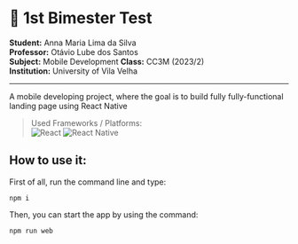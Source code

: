 # 📌 1st Bimester Test

**Student:** Anna Maria Lima da Silva  
**Professor:** Otávio Lube dos Santos  
**Subject:** Mobile Development 
**Class:** CC3M (2023/2)  
**Institution:** University of Vila Velha  

--- 

A mobile developing project, where the goal is to build fully fully-functional landing page using React Native

> Used Frameworks / Platforms:  
    ![React](https://img.shields.io/badge/react-%2320232a.svg?style=for-the-badge&logo=react&logoColor=%2361DAFB)
    ![React Native](https://img.shields.io/badge/react_native-%2320232a.svg?style=for-the-badge&logo=react&logoColor=%2361DAFB)

## How to use it:

First of all, run the command line and type:
~~~
npm i
~~~

Then, you can start the app by using the command:
~~~
npm run web
~~~


